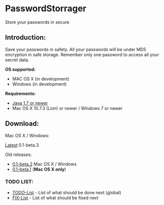# PasswordStorrager
Store your passwords in secure

## Introduction:
Save your passwords in safety. All your passwords will be under MD5 encryption in safe storage.
Remember only one password to access all your secret data.

**OS supported:**
- MAC OS X (in development)
- Windows (in development)

**Requirements:**
- [Java 1.7 or newer](http://java.com/ru/download/)
- Mac OS X 10.7.3 (Lion) or newer / Windows 7 or newer

## Download:
Mac OS X / Windows:


[Latest](https://github.com/benchdoos/PasswordStorrager/releases/tag/v0.1-beta.3) 0.1-beta.3

Old releases:
- [0.1-beta.2](https://github.com/benchdoos/PasswordStorrager/releases/tag/v0.1-beta.2) Mac OS X / Windows
- [0.1-beta.1](https://github.com/benchdoos/PasswordStorrager/releases/tag/v0.1-beta.1) (**Mac OS X only**)

### TODO LIST:
- [TODO-List](TODOLIST.md)  - List of what should be done next (global)
- [FIX-List](FIXLIST.md) -  List of what should be fixed next


